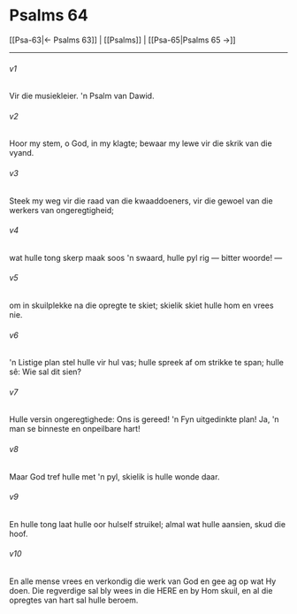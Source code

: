 # Psalms 64

[[Psa-63|← Psalms 63]] | [[Psalms]] | [[Psa-65|Psalms 65 →]]
***

###### v1
Vir die musiekleier. 'n Psalm van Dawid. 
###### v2
Hoor my stem, o God, in my klagte; bewaar my lewe vir die skrik van die vyand. 
###### v3
Steek my weg vir die raad van die kwaaddoeners, vir die gewoel van die werkers van ongeregtigheid; 
###### v4
wat hulle tong skerp maak soos 'n swaard, hulle pyl rig — bitter woorde! — 
###### v5
om in skuilplekke na die opregte te skiet; skielik skiet hulle hom en vrees nie. 
###### v6
'n Listige plan stel hulle vir hul vas; hulle spreek af om strikke te span; hulle sê: Wie sal dit sien? 
###### v7
Hulle versin ongeregtighede: Ons is gereed! 'n Fyn uitgedinkte plan! Ja, 'n man se binneste en onpeilbare hart! 
###### v8
Maar God tref hulle met 'n pyl, skielik is hulle wonde daar. 
###### v9
En hulle tong laat hulle oor hulself struikel; almal wat hulle aansien, skud die hoof. 
###### v10
En alle mense vrees en verkondig die werk van God en gee ag op wat Hy doen. Die regverdige sal bly wees in die HERE en by Hom skuil, en al die opregtes van hart sal hulle beroem. 
